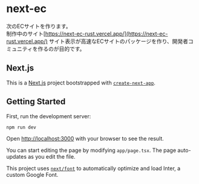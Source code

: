 # next-ec
次のECサイトを作ります。  
制作中のサイト[https://next-ec-rust.vercel.app/](https://next-ec-rust.vercel.app/)
サイト表示が高速なECサイトのパッケージを作り、開発者コミュニティを作るのが目的です。  
  
## Next.js
This is a [Next.js](https://nextjs.org/) project bootstrapped with [`create-next-app`](https://github.com/vercel/next.js/tree/canary/packages/create-next-app).

## Getting Started

First, run the development server:

```bash
npm run dev
```

Open [http://localhost:3000](http://localhost:3000) with your browser to see the result.

You can start editing the page by modifying `app/page.tsx`. The page auto-updates as you edit the file.

This project uses [`next/font`](https://nextjs.org/docs/basic-features/font-optimization) to automatically optimize and load Inter, a custom Google Font.
